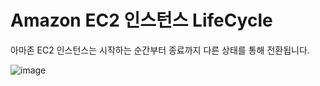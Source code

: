 # Amazon EC2 인스턴스 LifeCycle
아마존 EC2 인스턴스는 시작하는 순간부터 종료까지 다른 상태를 통해 전환됩니다.

![image](https://github.com/user-attachments/assets/13a3efdc-7c8a-4b83-a80f-85090bb122a0)
